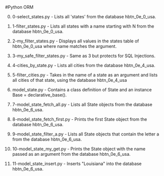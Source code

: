 #Python ORM

0. 0-select_states.py - Lists all 'states' from the database hbtn_0e_0_usa.

1. 1-filter_states.py - Lists all states with a name starting with N from the database hbtn_0e_0_usa.

2. 2-my_filter_states.py - Displays all values in the states table of hbtn_0e_0_usa where name matches the argument.

3. 3-my_safe_filter_states.py - Same as 3 but protects for SQL Injections.

4. 4-cities_by_state.py - Lists all cities from the database hbtn_0e_4_usa.

5. 5-filter_cities.py - Takes in the name of a state as an argument and lists all cities of that state, using the database hbtn_0e_4_usa

6. model_state.py - Contains a class definition of State and an instance Base = declarative_base().

7. 7-model_state_fetch_all.py - Lists all State objects from the database hbtn_0e_6_usa.

8. 8-model_state_fetch_first.py - Prints the first State object from the database hbtn_0e_6_usa.

9. 9-model_state_filter_a.py - Lists all State objects that contain the letter a from the database hbtn_0e_6_usa.

10. 10-model_state_my_get.py - Prints the State object with the name passed as an argument from the database hbtn_0e_6_usa.

11. 11-model_state_insert.py - Inserts "Louisiana" into the database hbtn_0e_6_usa.
